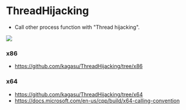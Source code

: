 # ThreadHijacking
- Call other process function with "Thread hijacking".

![](https://user-images.githubusercontent.com/1202244/70388364-ef414180-19f3-11ea-9698-055c5bfebf43.png)

### x86
- https://github.com/kagasu/ThreadHijacking/tree/x86

### x64
- https://github.com/kagasu/ThreadHijacking/tree/x64
- https://docs.microsoft.com/en-us/cpp/build/x64-calling-convention
